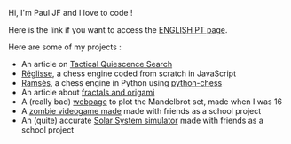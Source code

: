 Hi, I'm Paul JF and I love to code !

Here is the link if you want to access the [ENGLISH PT page](./pt-english/index.md).

Here are some of my projects :

- An article on [Tactical Quiescence Search](./article/TQS.md)
- [Réglisse](https://github.com/PaulJeFi/reglisse-chess), a chess engine coded from scratch in JavaScript
- [Ramsès](https://github.com/PaulJeFi/ramses-chess), a chess engine in Python using [python-chess](http://python-chess.readthedocs.io/en/latest/)
- An article about [fractals and origami](./pli_fractales/readme.md)
- A (really bad) [webpage](./mandelbrot/index.html) to plot the Mandelbrot set, made when I was 16
- A [zombie videogame made](https://github.com/PaulJeFi/premier_jeu_nsi) made with friends as a school project
- An (quite) accurate [Solar System simulator](https://github.com/PaulJeFi/solar-system) made with friends as a school project